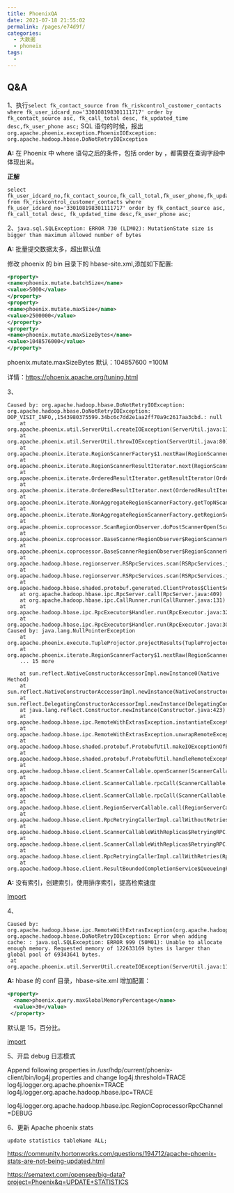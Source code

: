 ```yaml
---
title: PhoenixQA
date: 2021-07-18 21:55:02
permalink: /pages/e74d9f/
categories:
  - 大数据
  - phoneix
tags:
  - 
---
```

## Q&A

1、执行`select fk_contact_source from fk_riskcontrol_customer_contacts where fk_user_idcard_no='330108198301111717' order by fk_contact_source asc, fk_call_total desc, fk_updated_time desc,fk_user_phone asc;` SQL 语句的时候，报出
`org.apache.phoenix.exception.PhoenixIOException: org.apache.hadoop.hbase.DoNotRetryIOException`

**A:** 在 Phoenix 中 where 语句之后的条件，包括 order by ，都需要在查询字段中体现出来。

**正解**

```shell
select fk_user_idcard_no,fk_contact_source,fk_call_total,fk_user_phone,fk_updated_time from fk_riskcontrol_customer_contacts where fk_user_idcard_no='330108198301111717' order by fk_contact_source asc, fk_call_total desc, fk_updated_time desc,fk_user_phone asc;
```

2、`java.sql.SQLException: ERROR 730 (LIM02): MutationState size is bigger than maximum allowed number of bytes`

**A:** 批量提交数据太多，超出默认值

修改 phoenix 的 bin 目录下的 hbase-site.xml,添加如下配置:

```xml
<property>
<name>phoenix.mutate.batchSize</name>
<value>5000</value>
</property>
<property>
<name>phoenix.mutate.maxSize</name>
<value>2500000</value>
</property>
<property>
<name>phoenix.mutate.maxSizeBytes</name>
<value>1048576000</value>
</property>
```

phoenix.mutate.maxSizeBytes 默认：104857600 =100M

详情：https://phoenix.apache.org/tuning.html

3、

```
Caused by: org.apache.hadoop.hbase.DoNotRetryIOException: org.apache.hadoop.hbase.DoNotRetryIOException: DOP_VISIT_INFO,,1543980375599.34bc6c7dd2e1aa2ff70a9c2617aa3cbd.: null
	at org.apache.phoenix.util.ServerUtil.createIOException(ServerUtil.java:114)
	at org.apache.phoenix.util.ServerUtil.throwIOException(ServerUtil.java:80)
	at org.apache.phoenix.iterate.RegionScannerFactory$1.nextRaw(RegionScannerFactory.java:213)
	at org.apache.phoenix.iterate.RegionScannerResultIterator.next(RegionScannerResultIterator.java:61)
	at org.apache.phoenix.iterate.OrderedResultIterator.getResultIterator(OrderedResultIterator.java:255)
	at org.apache.phoenix.iterate.OrderedResultIterator.next(OrderedResultIterator.java:199)
	at org.apache.phoenix.iterate.NonAggregateRegionScannerFactory.getTopNScanner(NonAggregateRegionScannerFactory.java:322)
	at org.apache.phoenix.iterate.NonAggregateRegionScannerFactory.getRegionScanner(NonAggregateRegionScannerFactory.java:168)
	at org.apache.phoenix.coprocessor.ScanRegionObserver.doPostScannerOpen(ScanRegionObserver.java:81)
	at org.apache.phoenix.coprocessor.BaseScannerRegionObserver$RegionScannerHolder.overrideDelegate(BaseScannerRegionObserver.java:225)
	at org.apache.phoenix.coprocessor.BaseScannerRegionObserver$RegionScannerHolder.nextRaw(BaseScannerRegionObserver.java:273)
	at org.apache.hadoop.hbase.regionserver.RSRpcServices.scan(RSRpcServices.java:3136)
	at org.apache.hadoop.hbase.regionserver.RSRpcServices.scan(RSRpcServices.java:3373)
	at org.apache.hadoop.hbase.shaded.protobuf.generated.ClientProtos$ClientService$2.callBlockingMethod(ClientProtos.java:42002)
	at org.apache.hadoop.hbase.ipc.RpcServer.call(RpcServer.java:409)
	at org.apache.hadoop.hbase.ipc.CallRunner.run(CallRunner.java:131)
	at org.apache.hadoop.hbase.ipc.RpcExecutor$Handler.run(RpcExecutor.java:324)
	at org.apache.hadoop.hbase.ipc.RpcExecutor$Handler.run(RpcExecutor.java:304)
Caused by: java.lang.NullPointerException
	at org.apache.phoenix.execute.TupleProjector.projectResults(TupleProjector.java:282)
	at org.apache.phoenix.iterate.RegionScannerFactory$1.nextRaw(RegionScannerFactory.java:203)
	... 15 more

	at sun.reflect.NativeConstructorAccessorImpl.newInstance0(Native Method)
	at sun.reflect.NativeConstructorAccessorImpl.newInstance(NativeConstructorAccessorImpl.java:62)
	at sun.reflect.DelegatingConstructorAccessorImpl.newInstance(DelegatingConstructorAccessorImpl.java:45)
	at java.lang.reflect.Constructor.newInstance(Constructor.java:423)
	at org.apache.hadoop.hbase.ipc.RemoteWithExtrasException.instantiateException(RemoteWithExtrasException.java:100)
	at org.apache.hadoop.hbase.ipc.RemoteWithExtrasException.unwrapRemoteException(RemoteWithExtrasException.java:90)
	at org.apache.hadoop.hbase.shaded.protobuf.ProtobufUtil.makeIOExceptionOfException(ProtobufUtil.java:359)
	at org.apache.hadoop.hbase.shaded.protobuf.ProtobufUtil.handleRemoteException(ProtobufUtil.java:347)
	at org.apache.hadoop.hbase.client.ScannerCallable.openScanner(ScannerCallable.java:344)
	at org.apache.hadoop.hbase.client.ScannerCallable.rpcCall(ScannerCallable.java:242)
	at org.apache.hadoop.hbase.client.ScannerCallable.rpcCall(ScannerCallable.java:58)
	at org.apache.hadoop.hbase.client.RegionServerCallable.call(RegionServerCallable.java:127)
	at org.apache.hadoop.hbase.client.RpcRetryingCallerImpl.callWithoutRetries(RpcRetryingCallerImpl.java:192)
	at org.apache.hadoop.hbase.client.ScannerCallableWithReplicas$RetryingRPC.call(ScannerCallableWithReplicas.java:387)
	at org.apache.hadoop.hbase.client.ScannerCallableWithReplicas$RetryingRPC.call(ScannerCallableWithReplicas.java:361)
	at org.apache.hadoop.hbase.client.RpcRetryingCallerImpl.callWithRetries(RpcRetryingCallerImpl.java:107)
	at org.apache.hadoop.hbase.client.ResultBoundedCompletionService$QueueingFuture.run(ResultBoundedCompletionService.java:80)
```

**A:** 没有索引，创建索引，使用排序索引，提高检索速度

[Import](http://www.codeleading.com/article/4387227159/)

4、

```
Caused by: org.apache.hadoop.hbase.ipc.RemoteWithExtrasException(org.apache.hadoop.hbase.DoNotRetryIOException): org.apache.hadoop.hbase.DoNotRetryIOException: Error when adding cache: : java.sql.SQLException: ERROR 999 (50M01): Unable to allocate enough memory. Requested memory of 122633169 bytes is larger than global pool of 69343641 bytes.
 at org.apache.phoenix.util.ServerUtil.createIOException(ServerUtil.java:114)

```

**A:**
hbase 的 conf 目录，hbase-site.xml 增加配置：

```xml
<property>
  <name>phoenix.query.maxGlobalMemoryPercentage</name>
  <value>30</value>
 </property>
```

默认是 15，百分比。

[import](http://phoenix.apache.org/tuning.html)

5、开启 debug 日志模式

Append following properties in /usr/hdp/current/phoenix-client/bin/log4j.properties and change log4j.threshold=TRACE log4j.logger.org.apache.phoenix=TRACE log4j.logger.org.apache.hadoop.hbase.ipc=TRACE

log4j.logger.org.apache.hadoop.hbase.ipc.RegionCoprocessorRpcChannel=DEBUG

6、更新 Apache phoenix stats

```
update statistics tableName ALL;
```

https://community.hortonworks.com/questions/194712/apache-phoenix-stats-are-not-being-updated.html

https://sematext.com/opensee/big-data?project=Phoenix&q=UPDATE+STATISTICS
